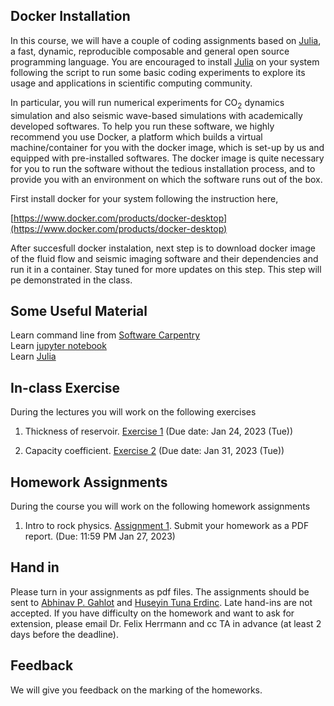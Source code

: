 

<!-- # Installation

The assignments require [Julia](https://julialang.org) and Python 3 to be installed (Python 2 will not work).

For Windows, I recommend to use docker as [Devito](https://www.devitoproject.org) does not support Windows.

## Julia

To install julia follow

[https://julialang.org/downloads/](https://julialang.org/downloads/)

And install Julia 1.5

## Python

The recommended installation is via conda to have a stable environment.

[https://conda.io/miniconda.html](https://conda.io/miniconda.html)


## Packages

For the assignments, you will need a few python and julia packages. Please follow these instructions to install all of the packages in the order described here.

First, install Devito using `pip` (or `pip3`), or see the [Devito's GitHub page](https://github.com/devitocodes/devito) for installation with Conda and further information. The current release of [JUDI](https://github.com/slimgroup/JUDI.jl) requires Python 3 and the current Devito version. Run all of the following commands from the (bash) terminal command line (not in the Julia REPL):

```bash
pip install --user git+https://github.com/devitocodes/devito.git
```

Then install matplotlib by

```bash
pip install matplotlib
```

If these commands don't work, please replace `pip` by `pip3` and try it again.

For reading and writing seismic SEG-Y data, JUDI uses the [SegyIO](https://github.com/slimgroup/SegyIO.jl) package and matrix-free linear operators are based the [Julia Operator LIbrary](https://github.com/slimgroup/JOLI.jl/tree/master/src) (JOLI), we can install these 2 packages via:

```bash
julia -e 'using Pkg; Pkg.add(url="https://github.com/slimgroup/SegyIO.jl.git")'
julia -e 'using Pkg; Pkg.add(url="https://github.com/slimgroup/JOLI.jl.git")'
```

Once Devito, SegyIO and JOLI are installed, you can install [JUDI](https://github.com/slimgroup/JUDI.jl) with Julia's `Pkg.add`.

```bash
julia -e 'using Pkg; Pkg.add(url="https://github.com/slimgroup/JUDI.jl")'
```

Once you have JUDI installed, you need to point Julia's PyCall package to the Python version for which we previously installed Devito. To do this, copy-paste the following commands into the (bash) terminal:

```bash
export PYTHON=$(which python)
julia -e 'using Pkg; Pkg.build("PyCall")'
```

Again, try `which python3` if `which python` does not work.

You can verify your installation by running:

```bash
julia -e 'using Pkg; using JUDI; example=joinpath(dirname(pathof(JUDI)),"..","examples/scripts/modeling_basic_2D.jl");include(example);'
```

This command should finish without errors.

-->
## Docker Installation

In this course, we will have a couple of coding assignments based on [Julia](https://julialang.org/downloads/), a fast, dynamic, reproducible composable and general open source programming language. You are encouraged to install [Julia](https://julialang.org/downloads/) on your system following the script to run some basic coding experiments to explore its usage and applications in scientific computing community.

In particular, you will run numerical experiments for CO$_2$ dynamics simulation and also seismic wave-based simulations with academically developed softwares. To help you run these software, we highly recommend you use Docker, a platform which builds a virtual machine/container for you with the docker image, which is set-up by us and equipped with pre-installed softwares. The docker image is quite necessary for you to run the software without the tedious installation process, and to provide you with an environment on which the software runs out of the box.

First install docker for your system following the instruction here,

[https://www.docker.com/products/docker-desktop](https://www.docker.com/products/docker-desktop)

After succesfull docker instalation, next step is to download docker image of the fluid flow and seismic imaging software and their dependencies and run it in a container. Stay tuned for more updates on this step. This step will pe demonstrated in the class.

<!--
Instead of having to install Python, Julia, Devito, JUDI, Jutul (Subsurface fluid flow tool) and all the dependencies (these are the softwares that you will use for the numerical simulation) by yourself, you simply download the docker image and run it in a container. All you need to do is install docker, click the docker icon/app, open the terminal/command line ([powershell](https://www.howtogeek.com/662611/9-ways-to-open-powershell-in-windows-10/) in windows, also see [this](https://docs.microsoft.com/en-us/powershell/scripting/overview?view=powershell-7.2)) on your system, and run:

```
docker run -p 8888:8888 ziyiyin97/ccs-env:v4.6 
```

This will download the image and launch a jupyter notebook that you can access from your internet browser. The command will display a link, which looks something like this:

```
Copy/paste this URL into your browser when you connect for the first time,
    to login with a token:
        http://0e27b13128d4:8888/?token=84a95cf4319e8e68534f20c7c6474d9875f13c70270f35f4&token=84a95cf4319e8e68534f20c7c6474d9875f13c70270f35f4
```

Copy-paste this link and replace the address `0e27b13128d4:8888` with `localhost:8888` (the link is created inside the docker container, which doesn't know that you mapped this port to your localhost w/ port no. 8888). Then, you can create a notebook there by clicking new -> notebook -> julia 1.7.1, and run the julia code in the jupyter notebook. Remember, the jupyter notebooks on the docker container don't stay there forever. Therefore, if you are half way on the homework and want to close the jupyter notebook, please remember to save the notebook to your local machine. If you do not want to save the notebook every time when you close the notebook, you can actually connect a folder on your machine to the docker container by

```
docker run -v /path/on/your/machine:/notebooks -p 8888:8888 ziyiyin97/ccs-env:v4.6 
```

where `/path/on/your/machine` is an absolute path on your own local machine. For example, if I want to connect the folder called `testdocker` on the desktop of my laptop, I can do

```
docker run -v /Users/francisyin/Desktop/testdocker:/notebooks -p 8888:8888 ziyiyin97/ccs-env:v4.6 
```

and then you will find the files in this folder will show up in the notebooks. Whatever you do on the docker container will also be saved in the local `testdocker` folder.

Instead of a notebook, you can also launch an interactive session with a terminal by running:

```
docker run -it ziyiyin97/ccs-env:v4.6 /bin/bash
```

This will give you access to a terminal, in which you can start Julia/Python, run a couple of lines of code interactively. However, figures from PyPlot (the plotting package) sometimes do not render well from interactive julia sessions. Therefore, jupyter notebooks on docker are recommended for you to do the assignments.

### Window Users

If you are using windows, you might need to enable hardware virtualization in their BIOS. You are suggested to look at [here](https://www.virtualmetric.com/blog/how-to-enable-hardware-virtualization) and [here](https://bce.berkeley.edu/enabling-virtualization-in-your-pc-bios.html). If you have any question, please reach out to us ASAP.

-->

## Some Useful Material

Learn command line from [Software Carpentry](https://software-carpentry.org/)    
Learn [jupyter notebook](https://jupyter.org/)    
Learn [Julia](https://julialang.org/learning/)    

## In-class Exercise

During the lectures you will work on the following exercises

1. Thickness of reservoir. [Exercise 1](exercise/exercise1.md) (Due date: Jan 24, 2023 (Tue))


1. Capacity coefficient. [Exercise 2](exercise/exercise2.md) (Due date: Jan 31, 2023 (Tue))


## Homework Assignments

During the course you will work on the following homework assignments

1. Intro to rock physics. [Assignment 1](Assignments/homework1.md). Submit your homework as a PDF report. (Due: 11:59 PM Jan 27, 2023)

<!--
2. Fluid flow simulation. [Intro to julia](Assignments/introduction_to_julia.md) and [Assignment 2](Assignments/Homework2.md). Submit both jupyter notebook and a PDF file. (Due: 3:30 PM Feb 10, 2022)

3. Wavefield extrapolation and migration. [Assignment 3](Assignments/Exercise3.md) (Due: 3:30 PM March 29, 2022)

4. From processing to inversion I. [Assignment 4](Assignments/Exercise5.md) (Due: 3:30 PM April 12, 2022) -->

<!--
4. Seismic imaging with sparsity-promoting least-squares migration. [Assignment 4](Assignments/Exercise7.md) (Due: 3:30 PM April 4, 2022)

1. A first look at seismic data. [Intro to julia](Assignments/introduction_to_julia.md) [Exercise 1](Assignments/Exercise1.md) [[Solution]](https://www.slim.eos.ubc.ca/Teaching/EOSC454/exercise1_sol.html)

2. NMO correction and velocity analysis [Exercise 2](Assignments/Exercise2.md)

3. Wavefield extrapolation and migration. [Exercise 3](Assignments/Exercise3.md)

4. Fourier, Radon and filtering.[Exercise 4](Assignments/Exercise4.md)

5. From processing to inversion I.[Exercise 5](Assignments/Exercise5.md)

6. From processing to inversion II. [Exercise 6](Assignments/Exercise6.md)

7. Full Waveform inversion. [Exercise 7](Assignments/Exercise7.md)

These exercises will introduce you to the [Julia programming language](https://julialang.org), [Devito](https://www.devitoproject.org)-a Domain-specific Language (DSL) for automatic code generation for highly optimized finite differences, and [Judi](https://github.com/slimgroup/JUDI.jl)-a framework for large-scale seismic modeling and inversion and designed to enable rapid translations of algorithms to fast and efficient code that scales to industry-size problems.

-->

## Hand in

Please turn in your assignments as pdf files. The assignments should be sent to [Abhinav P. Gahlot](mailto:agahlot8@gatech.edu) and [Huseyin Tuna Erdinc](mailto:herdinc3@gatech.edu). Late hand-ins are not accepted. If you have difficulty on the homework and want to ask for extension, please email Dr. Felix Herrmann and cc TA in advance (at least 2 days before the deadline).

## Feedback

We will give you feedback on the marking of the homeworks.
